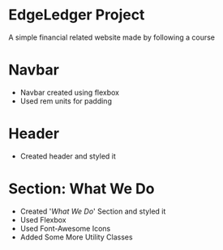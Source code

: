 # EdgeLedger Project
A simple financial related website made by following a course
# Navbar
* Navbar created using flexbox
* Used rem units for padding
# Header
* Created header and styled it 
# Section: What We Do 
* Created '*What We Do*' Section and styled it
* Used Flexbox
* Used Font-Awesome Icons
* Added Some More Utility Classes